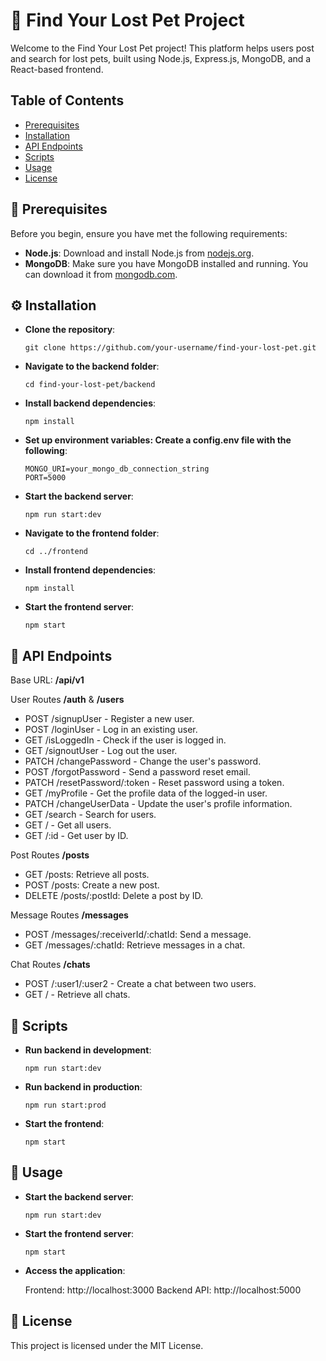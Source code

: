 # 🐾 Find Your Lost Pet Project

Welcome to the Find Your Lost Pet project! This platform helps users post and search for lost pets, built using Node.js, Express.js, MongoDB, and a React-based frontend.

## Table of Contents

- [Prerequisites](#prerequisites)
- [Installation](#installation)
- [API Endpoints](#apiendpoints)
- [Scripts](#scripts)
- [Usage](#usage)
- [License](#license)

## 🔧 Prerequisites

Before you begin, ensure you have met the following requirements:

- **Node.js**: Download and install Node.js from [nodejs.org](https://nodejs.org/en).
- **MongoDB**: Make sure you have MongoDB installed and running. You can download it from [mongodb.com](https://www.mongodb.com/try/download/community).

## ⚙️ Installation

- **Clone the repository**:
  ```
  git clone https://github.com/your-username/find-your-lost-pet.git
  ```
- **Navigate to the backend folder**:
  ```
  cd find-your-lost-pet/backend
  ```
- **Install backend dependencies**:
  ```
  npm install
  ```
- **Set up environment variables: Create a config.env file with the following**:
  ```
  MONGO_URI=your_mongo_db_connection_string
  PORT=5000
  ```
- **Start the backend server**:
  ```
  npm run start:dev
  ```
- **Navigate to the frontend folder**:
  ```
  cd ../frontend
  ```
- **Install frontend dependencies**:
  ```
  npm install
  ```
- **Start the frontend server**:
  ```
  npm start
  ```
## 🔗 API Endpoints

Base URL: **/api/v1**

User Routes **/auth** & **/users**
  - POST /signupUser - Register a new user.
  - POST /loginUser - Log in an existing user.
  - GET /isLoggedIn - Check if the user is logged in.
  - GET /signoutUser - Log out the user.
  - PATCH /changePassword - Change the user's password.
  - POST /forgotPassword - Send a password reset email.
  - PATCH /resetPassword/:token - Reset password using a token.
  - GET /myProfile - Get the profile data of the logged-in user.
  - PATCH /changeUserData - Update the user's profile information.
  - GET /search - Search for users.
  - GET / - Get all users.
  - GET /:id - Get user by ID.
        
Post Routes **/posts**
  - GET /posts: Retrieve all posts.
  - POST /posts: Create a new post.
  - DELETE /posts/:postId: Delete a post by ID.

Message Routes **/messages**
  - POST /messages/:receiverId/:chatId: Send a message.
  - GET /messages/:chatId: Retrieve messages in a chat.

Chat Routes **/chats**
  - POST /:user1/:user2 - Create a chat between two users.
  - GET / - Retrieve all chats.

## 📜 Scripts

- **Run backend in development**:
  ```
  npm run start:dev
  ```
- **Run backend in production**:
  ```
  npm run start:prod
  ```
- **Start the frontend**:
  ```
  npm start
  ```

## 🚀 Usage

- **Start the backend server**:
  ```
  npm run start:dev
  ```
- **Start the frontend server**:
  ```
  npm start
  ```
- **Access the application**:

    Frontend: http://localhost:3000
    Backend API: http://localhost:5000

## 📄 License

This project is licensed under the MIT License.
